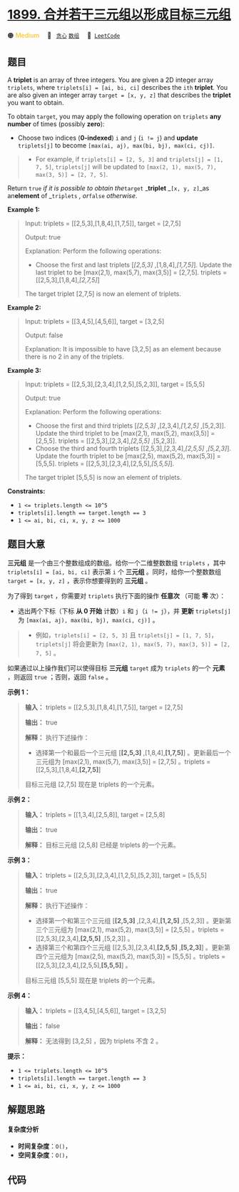 # [1899. 合并若干三元组以形成目标三元组](https://leetcode.com/problems/merge-triplets-to-form-target-triplet)

🟠 <font color=#ffb800>Medium</font>&emsp; 🔖&ensp; [`贪心`](/leetcode/outline/tag/greedy.md) [`数组`](/leetcode/outline/tag/array.md)&emsp; 🔗&ensp;[`LeetCode`](https://leetcode.com/problems/merge-triplets-to-form-target-triplet)


## 题目

A **triplet** is an array of three integers. You are given a 2D integer array
`triplets`, where `triplets[i] = [ai, bi, ci]` describes the `ith`
**triplet**. You are also given an integer array `target = [x, y, z]` that
describes the **triplet** you want to obtain.

To obtain `target`, you may apply the following operation on `triplets` **any
number** of times (possibly **zero**):

  * Choose two indices (**0-indexed**) `i` and `j` (`i != j`) and **update** `triplets[j]` to become `[max(ai, aj), max(bi, bj), max(ci, cj)]`. 
> 
> * For example, if `triplets[i] = [2, 5, 3]` and `triplets[j] = [1, 7, 5]`, `triplets[j]` will be updated to `[max(2, 1), max(5, 7), max(3, 5)] = [2, 7, 5]`.

Return `true` _if it is possible to obtain the_`target` _**triplet** _`[x, y,
z]`_as an**element** of _`triplets` _, or_`false` _otherwise_.



**Example 1:**

> Input: triplets = [[2,5,3],[1,8,4],[1,7,5]], target = [2,7,5]
> 
> Output: true
> 
> Explanation: Perform the following operations:
> - Choose the first and last triplets [_[2,5,3]_ ,[1,8,4],_[1,7,5]_]. Update the last triplet to be [max(2,1), max(5,7), max(3,5)] = [2,7,5]. triplets = [[2,5,3],[1,8,4],_[2,7,5]_]
> 
> The target triplet [2,7,5] is now an element of triplets.

**Example 2:**

> Input: triplets = [[3,4,5],[4,5,6]], target = [3,2,5]
> 
> Output: false
> 
> Explanation: It is impossible to have [3,2,5] as an element because there is no 2 in any of the triplets.

**Example 3:**

> Input: triplets = [[2,5,3],[2,3,4],[1,2,5],[5,2,3]], target = [5,5,5]
> 
> Output: true
> 
> Explanation: Perform the following operations:
> - Choose the first and third triplets [_[2,5,3]_ ,[2,3,4],_[1,2,5]_ ,[5,2,3]]. Update the third triplet to be [max(2,1), max(5,2), max(3,5)] = [2,5,5]. triplets = [[2,5,3],[2,3,4],_[2,5,5]_ ,[5,2,3]].
> - Choose the third and fourth triplets [[2,5,3],[2,3,4],_[2,5,5]_ ,_[5,2,3]_]. Update the fourth triplet to be [max(2,5), max(5,2), max(5,3)] = [5,5,5]. triplets = [[2,5,3],[2,3,4],[2,5,5],_[5,5,5]_].
> 
> The target triplet [5,5,5] is now an element of triplets.

**Constraints:**

  * `1 <= triplets.length <= 10^5`
  * `triplets[i].length == target.length == 3`
  * `1 <= ai, bi, ci, x, y, z <= 1000`


## 题目大意

**三元组** 是一个由三个整数组成的数组。给你一个二维整数数组 `triplets` ，其中 `triplets[i] = [ai, bi, ci]`
表示第 `i` 个 **三元组** 。同时，给你一个整数数组 `target = [x, y, z]` ，表示你想要得到的 **三元组** 。

为了得到 `target` ，你需要对 `triplets` 执行下面的操作 **任意次** （可能 **零** 次）：

  * 选出两个下标（下标 **从 0 开始** 计数）`i` 和 `j`（`i != j`），并 **更新** `triplets[j]` 为 `[max(ai, aj), max(bi, bj), max(ci, cj)]` 。 
> 
> * 例如，`triplets[i] = [2, 5, 3]` 且 `triplets[j] = [1, 7, 5]`，`triplets[j]` 将会更新为 `[max(2, 1), max(5, 7), max(3, 5)] = [2, 7, 5]` 。

如果通过以上操作我们可以使得目标 **三元组** `target` 成为 `triplets` 的一个 **元素** ，则返回 `true` ；否则，返回
`false` 。

**示例 1：**

> 
> 
> 
> 
> 
> **输入：** triplets = [[2,5,3],[1,8,4],[1,7,5]], target = [2,7,5]
> 
> **输出：** true
> 
> **解释：** 执行下述操作：
> - 选择第一个和最后一个三元组 [**[2,5,3]** ,[1,8,4],**[1,7,5]**] 。更新最后一个三元组为 [max(2,1), max(5,7), max(3,5)] = [2,7,5] 。triplets = [[2,5,3],[1,8,4],**[2,7,5]**]
> 
> 目标三元组 [2,7,5] 现在是 triplets 的一个元素。
> 
> 

**示例 2：**

> 
> 
> 
> 
> 
> **输入：** triplets = [[1,3,4],[2,5,8]], target = [2,5,8]
> 
> **输出：** true
> 
> **解释：** 目标三元组 [2,5,8] 已经是 triplets 的一个元素。
> 
> 

**示例 3：**

> 
> 
> 
> 
> 
> **输入：** triplets = [[2,5,3],[2,3,4],[1,2,5],[5,2,3]], target = [5,5,5]
> 
> **输出：** true
> 
> **解释：** 执行下述操作：
> - 选择第一个和第三个三元组 [**[2,5,3]** ,[2,3,4],**[1,2,5]** ,[5,2,3]] 。更新第三个三元组为 [max(2,1), max(5,2), max(3,5)] = [2,5,5] 。triplets = [[2,5,3],[2,3,4],**[2,5,5]** ,[5,2,3]] 。
> - 选择第三个和第四个三元组 [[2,5,3],[2,3,4],**[2,5,5]** ,**[5,2,3]**] 。更新第四个三元组为 [max(2,5), max(5,2), max(5,3)] = [5,5,5] 。triplets = [[2,5,3],[2,3,4],[2,5,5],**[5,5,5]**] 。
> 
> 目标三元组 [5,5,5] 现在是 triplets 的一个元素。
> 
> 

**示例 4：**

> 
> 
> 
> 
> 
> **输入：** triplets = [[3,4,5],[4,5,6]], target = [3,2,5]
> 
> **输出：** false
> 
> **解释：** 无法得到 [3,2,5] ，因为 triplets 不含 2 。
> 
> 

**提示：**

  * `1 <= triplets.length <= 10^5`
  * `triplets[i].length == target.length == 3`
  * `1 <= ai, bi, ci, x, y, z <= 1000`


## 解题思路

#### 复杂度分析

- **时间复杂度**：`O()`，
- **空间复杂度**：`O()`，

## 代码

```javascript

```